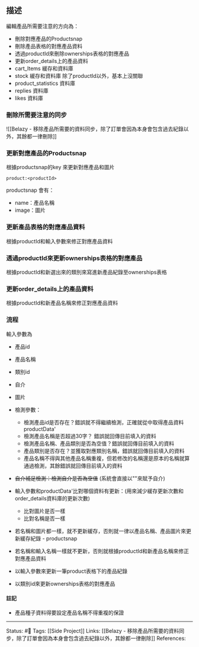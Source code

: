 ## 描述

編輯產品所需要注意的方向為：
- 刪除對應產品的Productsnap
- 刪除產品表格的對應產品資料
- 透過productId來刪除ownerships表格的對應產品
- 更新order_details上的產品資料
- cart_Items 緩存和資料庫 
- stock 緩存和資料庫 除了productId以外，基本上沒關聯
- product_statistics 資料庫
- replies 資料庫  
-  likes 資料庫  


### 刪除所需要注意的同步
![[Belazy - 移除產品所需要的資料同步，除了訂單會因為本身會包含過去紀錄以外，其餘都一律刪除]]


### 更新對應產品的Productsnap
根據productsnap的key 來更新對應產品和圖片
```
product:<productId>
```

productsnap 會有：
- name：產品名稱
- image：圖片

### 更新產品表格的對應產品資料
根據productId和輸入參數來修正對應產品資料

### 透過productId來更新ownerships表格的對應產品
根據productId和新選出來的類別來寫進新產品紀錄至ownerships表格

### 更新order_details上的產品資料
根據productId和新產品名稱來修正對應產品資料

### 流程

輸入參數為
- 產品id
- 產品名稱
- 類別id
- 自介
- 圖片

- 檢測參數：
	- 檢測產品id是否存在？錯誤就不得繼續檢測，正確就從中取得產品資料productData'
	- 檢測產品名稱是否超過30字？ 錯誤就回傳目前填入的資料
	- 檢測產品名稱、產品類別是否為空值？錯誤就回傳目前填入的資料
	- 產品類別是否存在？並獲取對應類別名稱，錯誤就回傳目前填入的資料
	- 產品名稱不得與其他產品名稱重複，但若修改的名稱還是原本的名稱就算通過檢測，其餘錯誤就回傳目前填入的資料
- ~~自介補足檢測：檢測自介是否為空值~~ (系統會直接以""來賦予自介)
- 輸入參數和productData'比對哪個資料有更新：(用來減少緩存更新次數和order_details資料庫的更新次數)
	- 比對圖片是否一樣
	- 比對名稱是否一樣
- 若名稱和圖片都一樣，就不更新緩存，否則就一律以產品名稱、產品圖片來更新緩存紀錄 - productsnap
- 若名稱和輸入名稱一樣就不更新，否則就根據productId和新產品名稱來修正對應產品資料
- 以輸入參數來更新一筆product表格下的產品紀錄
- 以類別id來更新ownerships表格的對應產品





#### 註記
- 產品種子資料得要設定產品名稱不得重複的保證


---
Status: #🌱 
Tags:
[[Side Project]]
Links:
[[Belazy - 移除產品所需要的資料同步，除了訂單會因為本身會包含過去紀錄以外，其餘都一律刪除]]
References: